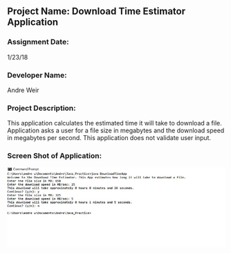 ## Project Name:  Download Time Estimator Application

### Assignment Date:  
1/23/18

### Developer Name:  
Andre Weir

### Project Description:
This application calculates the estimated time it will take to download a file. Application asks a user for a file size in megabytes and the download speed in megabytes per second. This application does not validate user input.

### Screen Shot of Application:
![Test Score Application Picture](images/downloadTimeApp.JPG)